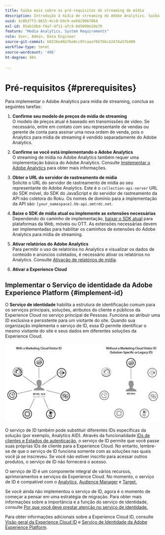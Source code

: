 ```yaml
---
title: Saiba mais sobre os pré-requisitos de streaming de mídia
description: Introdução à mídia de streaming do Adobe Analytics. Saiba o que é necessário para implementar o Adobe Analytics para mídia de streaming.
uuid: 4c0b37f3-8615-4cc0-b9c9-eeb029067064
exl-id: 85ab1dbd-f4a7-4f11-afc9-8d5000e2de70
feature: "Media Analytics, System Requirements"
role: User, Admin, Data Engineer
source-git-commit: b022bed6b7be0cc97caaaf6b7bbc42474a57b400
workflow-type: tm+mt
source-wordcount: '486'
ht-degree: 96%

---
```


# Pré-requisitos {#prerequisites}

Para implementar o Adobe Analytics para mídia de streaming, conclua as seguintes tarefas:

1. **Confirme seu modelo de preços de mídia de streaming**<br>
O modelo de preços atual é baseado em transmissões de vídeo. Se necessário, entre em contato com seu representante de vendas ou gerente de conta para assinar uma nova ordem de venda, pois o Analytics para mídia de streaming é vendido separadamente do Adobe Analytics.

1. **Confirme se você está implementando o Adobe Analytics**<br>
O streaming de mídia no Adobe Analytics também requer uma implementação básica do Adobe Analytics. Consulte [Implementar o Adobe Analytics](https://experienceleague.adobe.com/docs/analytics/implementation/home.html?lang=pt-BR) para obter mais informações.

1. **Obter o URL do servidor de rastreamento de mídia**<br>
Solicite o URL do servidor de rastreamento de mídia ao seu representante do Adobe Analytics. Este é o 
`collection-api-server` URL do SDK móvel, do SDK do JavaScript e do servidor de rastreamento da API não coletora do Roku. Os nomes de domínio para a implementação da API são: `[your_namespace].hb-api.omtrdc.net`.

1. **Baixe o SDK de mídia atual ou implemente as extensões necessárias**<br>
Dependendo do caminho de implementação, [baixar o SDK atual](download-sdks.md) para plataformas da Web, móveis ou OTT. As extensões necessárias devem ser implementadas para habilitar os caminhos de extensões do Adobe Analytics para mídia de streaming.

1. **Ativar relatórios do Adobe Analytics**<br>
Para permitir o uso de relatórios no Analytics e visualizar os dados de conteúdo e anúncios coletados, é necessário ativar os relatórios no Analytics. Consulte [Ativação de relatórios de mídia](/help/reporting/media-reports-enable.md).

1. **Ativar a Experience Cloud**<br>


## Implementar o Serviço de identidade da Adobe Experience Platform {#implement-id}

O **Serviço de identidade** habilita a estrutura de identificação comum para os serviços principais, soluções, atributos do cliente e públicos da Experience Cloud no serviço principal de Pessoas. Funciona ao atribuir uma ID exclusiva e persistente para um visitante do site. Quando sua organização implementa o serviço de ID, essa ID permite identificar o mesmo visitante do site e seus dados em diferentes soluções da Experience Cloud.

![Gráfico do serviço de ID](assets/mc_id_service_graphic.png)

O serviço de ID também pode substituir diferentes IDs específicas da solução (por exemplo, Analytics AID). Através da funcionalidade [IDs de clientes e Estados de autenticação](https://experienceleague.adobe.com/docs/id-service/using/reference/authenticated-state.html?lang=pt-BR), o serviço de ID permite que você passe suas próprias IDs de cliente para a Experience Cloud. No entanto, lembre-se de que o serviço de ID funciona somente com as soluções nas quais você já se inscreveu. Se você não estiver inscrito para acessar outros produtos, o serviço de ID não fornecerá o acesso.

O serviço de ID é um componente integral de vários recursos, aprimoramentos e serviços da Experience Cloud. No momento, o serviço de ID é compatível com o [Analytics,](https://www.adobe.com/br/marketing-cloud/web-analytics.html) [Audience Manager](https://www.adobe.com/br/marketing-cloud/data-management-platform.html) e [Target.](https://www.adobe.com/br/marketing-cloud/testing-targeting.html)

Se você ainda não implementou o serviço de ID, agora é o momento de começar a pensar em uma estratégia de migração. Para obter mais informações sobre a importância e a função do serviço de identidade, consulte [Por que você deve prestar atenção no serviço de identidade.](https://theblog.adobe.com/why-new-adobe-marketing-cloud-id-service-should-be-on-your-radar/)

Para obter informações adicionais sobre a Experience Cloud ID, consulte [Visão geral da Experience Cloud ID](https://experienceleague.adobe.com/docs/id-service/using/intro/overview.html?lang=pt-BR) e [Serviço de Identidade da Adobe Experience Platform](https://experienceleague.adobe.com/docs/id-service/using/home.html?lang=pt-BR).

